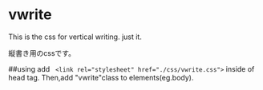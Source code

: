 # vwrite

This is the css for vertical writing.
just it.

縦書き用のcssです。

##using
add ``` <link rel="stylesheet" href="./css/vwrite.css">``` inside of head tag.
Then,add "vwrite"class to elements(eg.body).
